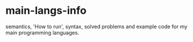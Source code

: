 # main-langs-info
semantics, 'How to run', syntax, solved problems and example code for my main programming languages.

